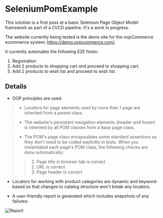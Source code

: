 # SeleniumPomExample

This solution is a first pass at a basic Selenium Page Object Model framework as part of a CI/CD pipeline. It's a work in progress.

The website currently being tested is the demo site for the nopCommerce ecommerce system: https://demo.nopcommerce.com/.

It currently automates the following E2E flows:
1. Registration
2. Add 2 products to shopping cart and proceed to shopping cart.
3. Add 2 products to wish list and proceed to wish list.

## Details

- OOP principles are used.

> - Locators for page elements used by more than 1 page are inherited from a parent class.

> - The website's persistant navigation elements (header and footer) is inherited by all POM classes from a base page class.

> - The POM's page class encapsulates some standard assertions so they don't need to be coded explicitly in tests. When you instantiated each page's POM class, the following checks are done automatically:
> > 1. Page title in browser tab is correct
> > 2. URL is correct
> > 3. Page header is correct

- Locators for working with product categories are dynamic and keyword-based so that changes to catalog structure won't break any locators.

- A user-friendly report is generated which includes snapshots of any failures:

![Report](https://github.com/svendster/SeleniumPomExample/blob/master/Test_SS.JPG)



